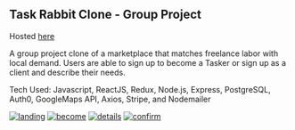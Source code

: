 ## Task Rabbit Clone - Group Project

Hosted <a href="https://rabbit-clone.fun/" alt="https://rabbit-clone.fun">here</a>

A group project clone of a marketplace that matches freelance
labor with local demand. Users are able to sign up to become a
Tasker or sign up as a client and describe their needs.

Tech Used: Javascript, ReactJS, Redux, Node.js, Express,
PostgreSQL, Auth0, GoogleMaps API, Axios, Stripe, and Nodemailer

<a href="https://i.imgur.com/AJX59Ra.png" alt="profile"><img src="https://i.imgur.com/AJX59Ra.png" alt="landing" /></a>
<a href="https://i.imgur.com/YncGU7e.png" alt="profile"><img src="https://i.imgur.com/YncGU7e.png" alt="become" /></a>
<a href="https://i.imgur.com/m9SOK3C.png" alt="profile"><img src="https://i.imgur.com/m9SOK3C.png" alt="details" /></a>
<a href="https://i.imgur.com/VRMJDPW.png" alt="profile"><img src="https://i.imgur.com/VRMJDPW.png" alt="confirm" /></a>
